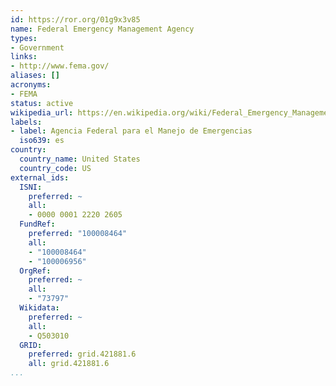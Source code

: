 ```yaml
---
id: https://ror.org/01g9x3v85
name: Federal Emergency Management Agency
types:
- Government
links:
- http://www.fema.gov/
aliases: []
acronyms:
- FEMA
status: active
wikipedia_url: https://en.wikipedia.org/wiki/Federal_Emergency_Management_Agency
labels:
- label: Agencia Federal para el Manejo de Emergencias
  iso639: es
country:
  country_name: United States
  country_code: US
external_ids:
  ISNI:
    preferred: ~
    all:
    - 0000 0001 2220 2605
  FundRef:
    preferred: "100008464"
    all:
    - "100008464"
    - "100006956"
  OrgRef:
    preferred: ~
    all:
    - "73797"
  Wikidata:
    preferred: ~
    all:
    - Q503010
  GRID:
    preferred: grid.421881.6
    all: grid.421881.6
...
```

